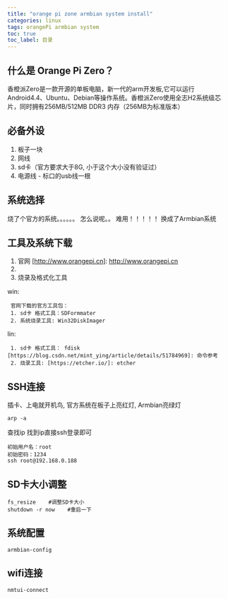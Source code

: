 ```yaml
---
title: "orange pi zone armbian system install"
categories: linux  
tags: orangePi armbian system
toc: true
toc_label: 目录
---
```


## 什么是 Orange Pi Zero？
香橙派Zero是一款开源的单板电脑，新一代的arm开发板,它可以运行Android4.4、Ubuntu、Debian等操作系统。香橙派Zero使用全志H2系统级芯片，同时拥有256MB/512MB DDR3 内存（256MB为标准版本）

## 必备外设
1. 板子一块
2. 网线
3. sd卡（官方要求大于8G, 小于这个大小没有验证过）
4. 电源线 - 标口的usb线一根

## 系统选择
烧了个官方的系统。。。。。。
怎么说呢。。
难用！！！！！
换成了Armbian系统

## 工具及系统下载
1. 官网 [http://www.orangepi.cn]: http://www.orangepi.cn
2. [https://www.armbian.com/download/?tx_maker=xunlong]: Armbian系统下载
3. 烧录及格式化工具

win:
```angular2html
 官网下载的官方工具包：
 1. sd卡 格式工具：SDFormmater
 2. 系统烧录工具: Win32DiskImager 
```

lin:
```
 1. sd卡 格式工具： fdisk [https://blog.csdn.net/mint_ying/article/details/51784969]: 命令参考
 2. 烧录工具: [https://etcher.io/]: etcher
```

## SSH连接
插卡、上电就开机鸟, 官方系统在板子上亮红灯, Armbian亮绿灯
```angular2html
arp -a
```
查找ip
找到ip直接ssh登录即可
```angular2html
初始用户名：root
初始密码：1234
ssh root@192.168.0.188
```

## SD卡大小调整
```angular2html
fs_resize    #调整SD卡大小
shutdown -r now    #重启一下
```

## 系统配置
```angular2html
armbian-config
```

## wifi连接
```
nmtui-connect
```






